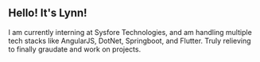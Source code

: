 ## Hello! It's Lynn! 
I am currently interning at Sysfore Technologies, and am handling multiple tech stacks like AngularJS, DotNet, Springboot, and Flutter. Truly relieving to finally graudate and work on projects. 
